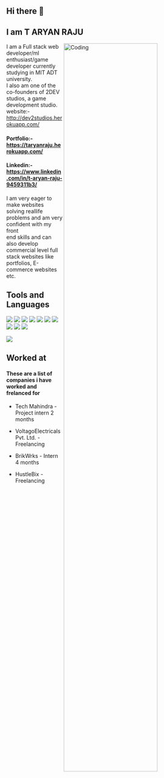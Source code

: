 ## Hi there 👋
## I am T ARYAN RAJU

<img align="right" alt="Coding" width="70%" src="https://r7q6w9z6.rocketcdn.me/career/wp-content/uploads/2020/03/hello.gif">

I am a Full stack web developer/ml enthusiast/game developer currently studying in MIT ADT university.<br>
I also am one of the co-founders of 2DEV studios, a game development studio.<br>
website:- http://dev2studios.herokuapp.com/

#### Portfolio:- https://taryanraju.herokuapp.com/
#### Linkedin:- https://www.linkedin.com/in/t-aryan-raju-9459311b3/

I am very eager to make websites solving reallife problems and am very confident with my front <br>
 end skills and  can also develop commercial level full stack websites like portfolios, E-commerce websites etc. 

## Tools and Languages
<p>
<img src="https://img.shields.io/badge/Python-306998?style=for-the-badge&logo=python&logoColor=white"/>
<img src="https://img.shields.io/badge/HTML5-E34F26?style=for-the-badge&logo=html5&logoColor=white"/>
<img src="https://img.shields.io/badge/CSS3-1572B6?style=for-the-badge&logo=css3&logoColor=white"/>
<img src="https://img.shields.io/badge/JavaScript-F7DF1E?style=for-the-badge&logo=javascript&logoColor=black"/>
<img src="https://img.shields.io/badge/jQuery-0769AD?style=for-the-badge&logo=jquery&logoColor=white"/>
<img src="https://img.shields.io/badge/Django-F37626.svg?&style=for-the-badge&logo=Django&logoColor=white"/>
<img src="https://img.shields.io/badge/Unity-100000?style=for-the-badge&logo=unity&logoColor=white"/>
<img src="https://img.shields.io/badge/Git-F05032?style=for-the-badge&logo=git&logoColor=white"/>
<img src="https://img.shields.io/badge/Heroku-430098?style=for-the-badge&logo=heroku&logoColor=white"/>
<img src="https://img.shields.io/badge/GitHub-100000?style=for-the-badge&logo=github&logoColor=white"/>
</p>

<img src="https://github-readme-stats.vercel.app/api?username=tarce09&&show_icons=true&title_color=ffffff&icon_color=bb2acf&text_color=daf7dc&bg_color=151515">



## Worked at
#### These are a list of companies i have worked and frelanced for


- Tech Mahindra - Project intern 2 months

- VoltagoElectricals Pvt. Ltd. - Freelancing

- BrikWrks - Intern 4 months

- HustleBix - Freelancing


